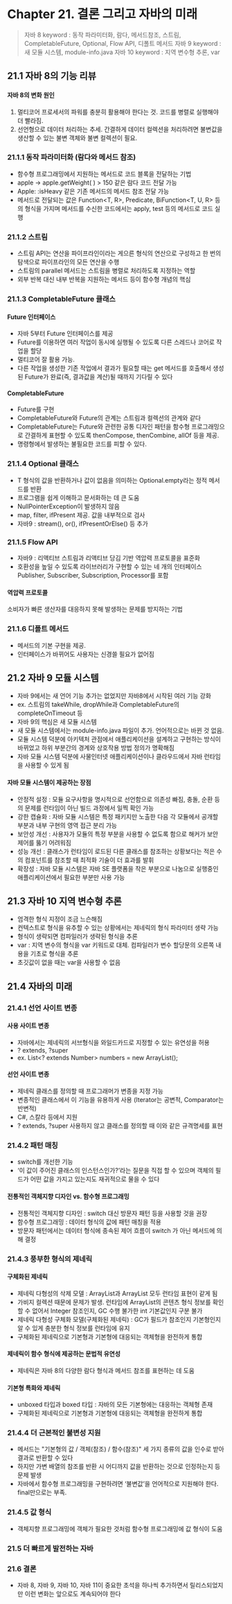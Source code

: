 # Chapter 21. 결론 그리고 자바의 미래
> 자바 8 keyword : 동작 파라미터화, 람다, 메서드참조, 스트림, CompletableFuture, Optional, Flow API, 디폴트 메서드
> 자바 9 keyword : 새 모듈 시스템, module-info.java
> 자바 10 keyword : 지역 변수형 추론, var

## 21.1 자바 8의 기능 리뷰
#### 자바 8의 변화 원인
1. 멀티코어 프로세서의 파워를 충분히 활용해야 한다는 것. 코드를 병렬로 실행해야 더 빨라짐.
2. 선언형으로 데이터 처리하는 추세. 간결하게 데이터 컬렉션을 처리하려면 불변값을 생산할 수 있는 불변 객체와 불변 컬렉션이 필요.
### 21.1.1 동작 파라미터화 (람다와 메서드 참조)
- 함수형 프로그래밍에서 지원하는 메서드로 코드 블록을 전달하는 기법
- apple -> apple.getWeight( ) > 150 같은 람다 코드 전달 가능
- Apple: :isHeavy 같은 기존 메서드의 메서드 참조 전달 가능
- 메서드로 전달되는 값은 Function<T, R>, Predicate<T>, BiFunction<T, U, R> 등의 형식을 가지며 메서드를 수신한 코드에서는 apply, test 등의 메서드로 코드 실행

### 21.1.2 스트림
- 스트림 API는 연산을 파이프라인이라는 게으른 형식의 연산으로 구성하고 한 번의 탐색으로 파이프라인의 모든 연산을 수행
- 스트림의 parallel 메서드는 스트림을 병렬로 처리하도록 지정하는 역할
- 외부 반복 대신 내부 반복을 지원하는 메서드 등이 함수형 개념의 핵심

### 21.1.3 CompletableFuture 클래스
#### Future 인터페이스
- 자바 5부터 Future 인터페이스를 제공
- Future를 이용하면 여러 작업이 동시에 실행될 수 있도록 다른 스레드나 코어로 작업을 할당
- 멀티코어 잘 활용 가능.
-  다른 작업을 생성한 기존 작업에서 결과가 필요할 때는 get 메서드를 호출해서 생성된 Future가 완료(즉, 결과값을 계산)될 때까지 기다릴 수 있다

#### CompletableFuture
- Future를 구현
- CompletableFuture와 Future의 관계는 스트림과 컬렉션의 관계와 같다
- CompletableFuture는 Future와 관련한 공통 디자인 패턴을 함수형 프로그래밍으로 간결하게 표현할 수 있도록 thenCompose, thenCombine, allOf 등을 제공.
- 명령형에서 발생하는 불필요한 코드를 피할 수 있다.

### 21.1.4 Optional 클래스
- T 형식의 값을 반환하거나 값이 없음을 의미하는 Optional.empty라는 정적 메서드를 반환
- 프로그램을 쉽게 이해하고 문서화하는 데 큰 도움
- NullPointerException이 발생하지 않음
- map, filter, ifPresent 제공. 값을 내부적으로 검사
- 자바9 : stream(), or(), ifPresentOrElse() 등 추가

### 21.1.5 Flow API
- 자바9 : 리액티브 스트림과 리액티브 당김 기반 역압력 프로토콜을 표준화
- 호환성을 높일 수 있도록 라이브러리가 구현할 수 있는 네 개의 인터페이스 Publisher, Subscriber, Subscription, Processor를 포함
#### 역압력 프로토콜
소비자가 빠른 생산자를 대응하지 못해 발생하는 문제를 방지하는 기법

### 21.1.6 디폴트 메서드
- 메서드의 기본 구현을 제공.
- 인터페이스가 바뀌어도 사용자는 신경쓸 필요가 없어짐

## 21.2 자바 9 모듈 시스템
- 자바 9에서는 새 언어 기능 추가는 없었지만 자바8에서 시작된 여러 기능 강화
- ex. 스트림의 takeWhile, dropWhile과 CompletableFuture의 completeOnTimeout 등
- 자바 9의 핵심은 새 모듈 시스템
- 새 모듈 시스템에서는 module-info.java 파일이 추가. 언어적으로는 바뀐 것 없음.
- 모듈 시스템 덕분에 아키텍처 관점에서 애플리케이션을 설계하고 구현하는 방식이 바뀌었고 하위 부분간의 경계와 상호작용 방법 정의가 명확해짐
- 자바 모듈 시스템 덕분에 사물인터넷 애플리케이션이나 클라우드에서 자바 런타임을 사용할 수 있게 됨

#### 자바 모듈 시스템이 제공하는 장점
- 안정적 설정 : 모듈 요구사항을 명시적으로 선언함으로 의존성 빠짐, 충돌, 순환 등의 문제를 런타임이 아닌 빌드 과정에서 일찍 확인 가능
- 강한 캡슐화 : 자바 모듈 시스템은 특정 패키지만 노출한 다음 각 모듈에서 공개할 부분과 내부 구현의 영역 접근 분리 가능
- 보안성 개선 : 사용자가 모듈의 특정 부분을 사용할 수 없도록 함으로 해커가 보안 제어를 뚫기 어려워짐
- 성능 개선 : 클래스가 런타임이 로드된 다른 클래스를 참조하는 상황보다는 적은 수의 컴포넌트를 참조할 때 최적화 기술이 더 효과를 발휘
- 확장성 : 자바 모듈 시스템은 자바 SE 플랫폼을 작은 부분으로 나눔으로 실행중인 애플리케이션에서 필요한 부분만 사용 가능

## 21.3 자바 10 지역 변수형 추론
- 엄격한 형식 지정이 조금 느슨해짐
- 컨텍스트로 형식을 유추할 수 있는 상황에서는 제네릭의 형식 파라미터 생략 가능
- 형식이 생략되면 컴파일러가 생략된 형식을 추론
- var : 지역 변수의 형식을 var 키워드로 대체.  컴파일러가 변수 할당문의 오른쪽 내용을 기초로 형식을 추론
- 초깃값이 없을 때는 var을 사용할 수 없음

## 21.4 자바의 미래
### 21.4.1 선언 사이트 변종
#### 사용 사이트 변종
- 자바에서는 제네릭의 서브형식을 와일드카드로 지정할 수 있는 유연성을 허용  
- ? extends, ?super
- ex. List<? extends Number> numbers = new ArrayList<Integer>();
#### 선언 사이트 변종
- 제네릭 클래스를 정의할 때 프로그래머가 변종을 지정 가능
- 변종적인 클래스에서 이 기능을 유용하게 사용 (Iterator는 공변적, Comparator는 반변적)
- C#, 스칼라 등에서 지원
- ? extends, ?super 사용하지 않고 클래스를 정의할 때 이와 같은 규격명세를 표현
### 21.4.2 패턴 매칭
- switch를 개선한 기능
- ‘이 값이 주어진 클래스의 인스턴스인가?’라는 질문을 직접 할 수 있으며 객체의 필드가 어떤 값을 가지고 있는지도 재귀적으로 물을 수 있다
#### 전통적인 객체지향 디자인 vs. 함수형 프로그래밍
- 전통적인 객체지향 디자인 : switch 대신 방문자 패턴 등을 사용할 것을 권장
- 함수형 프로그래밍 : 데이터 형식의 값에 패턴 매칭을 적용
- 방문자 패턴에서는 데이터 형식에 종속된 제어 흐름이 switch 가 아닌 메서드에 의해 결정
### 21.4.3 풍부한 형식의 제네릭
#### 구체화된 제네릭
- 제네릭 다형성의 삭제 모델 : ArrayList<String>과  ArrayList<Integer> 모두 런타임 표현이 같게 됨
- 가비지 컬렉션 때문에 문제가 발생. 런타임에 ArrayList의 콘텐츠 형식 정보를 확인할 수 없어서 Integer 참조인지, GC 수행 불가한 int 기본값인지 구분 불가
- 제네릭 다형성 구체화 모델(구체화된 제네릭) : GC가 필드가 참조인지 기본형인지 알 수 있게 충분한 형식 정보를 런타임에 유지
- 구체화된 제네릭으로 기본형과 기본형에 대응되는 객체형을 완전하게 통합
#### 제네릭이 함수 형식에 제공하는 문법적 유연성
- 제네릭은 자바 8의 다양한 람다 형식과 메서드 참조를 표현하는 데 도움
#### 기본형 특화와 제네릭
- unboxed 타입과 boxed 타입 : 자바의 모든 기본형에는 대응하는 객체형 존재
- 구체화된 제네릭으로 기본형과 기본형에 대응되는 객체형을 완전하게 통합

### 21.4.4 더 근본적인 불변성 지원
- 메서드는 "기본형의 값 / 객체(참조) / 함수(참조)" 세 가지 종류의 값을 인수로 받아 결과로 반환할 수 있다
- 하지만 가변 배열의 참조를 반환 시 어디까지 값을 반환하는 것으로 인정하는지 등 문제 발생
- 자바에서 함수형 프로그래밍을 구현하려면 ‘불변값’을 언어적으로 지원해야 한다. final만으로는 부족.

### 21.4.5 값 형식
- 객체지향 프로그래밍에 객체가 필요한 것처럼 함수형 프로그래밍에 값 형식이 도움

### 21.5 더 빠르게 발전하는 자바

### 21.6 결론
- 자바 8, 자바 9, 자바 10, 자바 11이 중요한 초석을 하나씩 추가하면서 릴리스되었지만 이런 변화는 앞으로도 계속되어야 한다